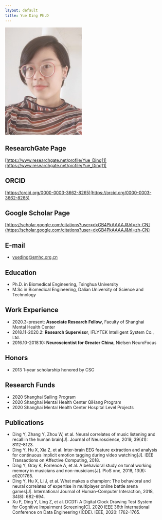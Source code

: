 ```yaml
---
layout: default
title: Yue Ding Ph.D
---
```


<p align="left"><img style="width:50%" src="/img/scholarpages_people/dingy.jpeg"></p>

## ResearchGate Page
[https://www.researchgate.net/profile/Yue_Ding11](https://www.researchgate.net/profile/Yue_Ding11)

## ORCID
[https://orcid.org/0000-0003-3662-8265](https://orcid.org/0000-0003-3662-8265)

## Google Scholar Page
[https://scholar.google.com/citations?user=dxGB4PkAAAAJ&hl=zh-CN](https://scholar.google.com/citations?user=dxGB4PkAAAAJ&hl=zh-CN)

## E-mail

- yueding@smhc.org.cn

## Education

- Ph.D. in Biomedical Engineering, Tsinghua University
- M.Sc in Biomedical Engineering, Dalian University of Science and Technology 

## Work Experience

- 2020.3-present: **Associate Research Fellow**, Faculty of Shanghai Mental Health Center
- 2018.11-2020.2: **Research Supervisor**, IFLYTEK Intelligent System Co., Ltd.
- 2016.10-2018.10: **Neuroscientist for Greater China**, Nielsen NeuroFocus


## Honors

- 2013 1-year scholarship honored by CSC


## Research Funds

- 2020 Shanghai Sailing Program
- 2020 Shanghai Mental Health Center QiHang Program
- 2020 Shanghai Mental Health Center Hospital Level Projects


## Publications

- Ding Y, Zhang Y, Zhou W, et al. Neural correlates of music listening and recall in the human brain[J]. Journal of Neuroscience, 2019, 39(41): 8112-8123.
- Ding Y, Hu X, Xia Z, et al. Inter-brain EEG feature extraction and analysis for continuous implicit emotion tagging during video watching[J]. IEEE Transactions on Affective Computing, 2018.
- Ding Y, Gray K, Forrence A, et al. A behavioral study on tonal working memory in musicians and non-musicians[J]. PloS one, 2018, 13(8): e0201765.
- Ding Y, Hu X, Li J, et al. What makes a champion: The behavioral and neural correlates of expertise in multiplayer online battle arena games[J]. International Journal of Human–Computer Interaction, 2018, 34(8): 682-694.
- Xu F, Ding Y, Ling Z, et al. DCDT: A Digital Clock Drawing Test System for Cognitive Impairment Screening[C]. 2020 IEEE 36th International Conference on Data Engineering (ICDE). IEEE, 2020: 1762-1765.